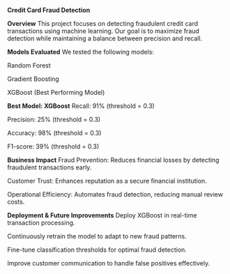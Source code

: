**Credit Card Fraud Detection**

**Overview**
This project focuses on detecting fraudulent credit card transactions using machine learning. Our goal is to maximize fraud detection while maintaining a balance between precision and recall.

**Models Evaluated**
We tested the following models:

Random Forest

Gradient Boosting

XGBoost (Best Performing Model)

**Best Model: XGBoost**
Recall: 91% (threshold = 0.3)

Precision: 25% (threshold = 0.3)

Accuracy: 98% (threshold = 0.3)

F1-score: 39% (threshold = 0.3)

**Business Impact**
Fraud Prevention: Reduces financial losses by detecting fraudulent transactions early.

Customer Trust: Enhances reputation as a secure financial institution.

Operational Efficiency: Automates fraud detection, reducing manual review costs.

**Deployment & Future Improvements**
Deploy XGBoost in real-time transaction processing.

Continuously retrain the model to adapt to new fraud patterns.

Fine-tune classification thresholds for optimal fraud detection.

Improve customer communication to handle false positives effectively.

